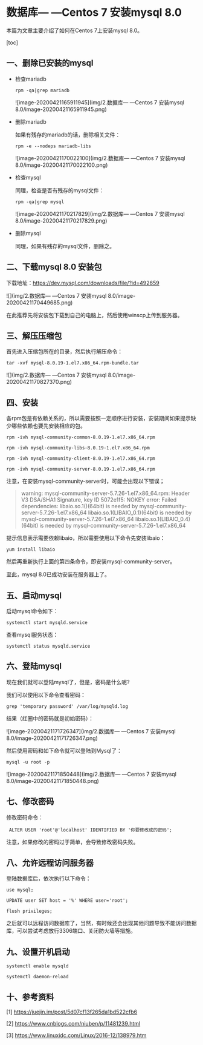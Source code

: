# 数据库— —Centos 7 安装mysql 8.0

本篇为文章主要介绍了如何在Centos 7上安装mysql 8.0。

[toc]

## 一、删除已安装的mysql

- 检查mariadb

  ` rpm -qa|grep mariadb `

  ![image-20200421165911945](img/2.数据库— —Centos 7 安装mysql 8.0/image-20200421165911945.png)

- 删除mariadb

  如果有残存的mariadb的话，删除相关文件：

  ` rpm -e --nodeps mariadb-libs `

  ![image-20200421170022100](img/2.数据库— —Centos 7 安装mysql 8.0/image-20200421170022100.png)

- 检查mysql

  同理，检查是否有残存的mysql文件：

  `rpm -qa|grep mysql`

  ![image-20200421170217829](img/2.数据库— —Centos 7 安装mysql 8.0/image-20200421170217829.png)

- 删除mysql

  同理，如果有残存的mysql文件，删除之。



## 二、下载mysql 8.0 安装包

下载地址：https://dev.mysql.com/downloads/file/?id=492659

![](img/2.数据库— —Centos 7 安装mysql 8.0/image-20200421170449685.png)

在此推荐先将安装包下载到自己的电脑上，然后使用winscp上传到服务器。



## 三、解压压缩包

首先进入压缩包所在的目录，然后执行解压命令：

`tar -xvf mysql-8.0.19-1.el7.x86_64.rpm-bundle.tar`

![](img/2.数据库— —Centos 7 安装mysql 8.0/image-20200421170827370.png)

## 四、安装

 各rpm包是有依赖关系的，所以需要按照一定顺序进行安装，安装期间如果提示缺少哪些依赖也要先安装相应的包。

`rpm -ivh mysql-community-common-8.0.19-1.el7.x86_64.rpm`

`rpm -ivh mysql-community-libs-8.0.19-1.el7.x86_64.rpm`

`rpm -ivh mysql-community-client-8.0.19-1.el7.x86_64.rpm`

`rpm -ivh mysql-community-server-8.0.19-1.el7.x86_64.rpm`

注意，在安装mysql-community-server时，可能会出现以下错误；

> warning: mysql-community-server-5.7.26-1.el7.x86_64.rpm: Header V3 DSA/SHA1 Signature, key ID 5072e1f5: NOKEY
> error: Failed dependencies:
> 	libaio.so.1()(64bit) is needed by mysql-community-server-5.7.26-1.el7.x86_64
> 	libaio.so.1(LIBAIO_0.1)(64bit) is needed by mysql-community-server-5.7.26-1.el7.x86_64
> 	libaio.so.1(LIBAIO_0.4)(64bit) is needed by mysql-community-server-5.7.26-1.el7.x86_64

提示信息表示需要依赖libaio，所以需要使用以下命令先安装libaio：

`yum install libaio`

然后再重新执行上面的第四条命令，即安装mysql-community-server。

至此，mysql 8.0已成功安装在服务器上了。

## 五、启动mysql

启动mysql命令如下：

`systemctl start mysqld.service`

查看mysql服务状态：

`systemctl status mysqld.service`

## 六、登陆mysql

现在我们就可以登陆mysql了，但是，密码是什么呢?

我们可以使用以下命令查看密码：

`grep 'temporary password' /var/log/mysqld.log`

结果（红圈中的密码就是初始密码）：

![image-20200421171726347](img/2.数据库— —Centos 7 安装mysql 8.0/image-20200421171726347.png)

然后使用密码和如下命令就可以登陆到Mysql了：

`mysql -u root -p`

![image-20200421171850448](img/2.数据库— —Centos 7 安装mysql 8.0/image-20200421171850448.png)

## 七、修改密码

修改密码命令：

`  ALTER USER 'root'@'localhost' IDENTIFIED BY '你要修改成的密码'; `

注意，如果修改的密码过于简单，会导致修改密码失败。

## 八、允许远程访问服务器

登陆数据库后，依次执行以下命令：

`use mysql;`

`UPDATE user SET host = '%' WHERE user='root';`

`flush privileges;`

之后就可以远程访问数据库了，当然，有时候还会出现其他问题导致不能访问数据库，可以尝试考虑放行3306端口、关闭防火墙等措施。

## 九、设置开机启动

` systemctl enable mysqld `

` systemctl daemon-reload `

## 十、参考资料

[1]  https://juejin.im/post/5d07cf13f265da1bd522cfb6 

[2]  https://www.cnblogs.com/niuben/p/11481239.html 

[3]  https://www.linuxidc.com/Linux/2016-12/138979.htm 


